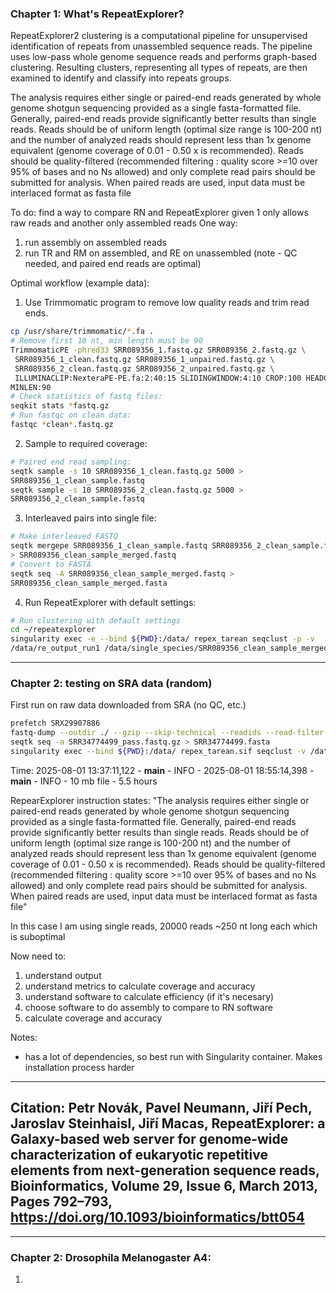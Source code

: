 ### Chapter 1: What's RepeatExplorer?
RepeatExplorer2 clustering is a computational pipeline for unsupervised identification of repeats from unassembled sequence reads. 
The pipeline uses low-pass whole genome sequence reads and performs graph-based clustering. 
Resulting clusters, representing all types of repeats, are then examined to identify and classify into repeats groups.

The analysis requires either single or paired-end reads generated by whole genome shotgun sequencing provided as a single fasta-formatted file.
Generally, paired-end reads provide significantly better results than single reads. 
Reads should be of uniform length (optimal size range is 100-200 nt) 
and the number of analyzed reads should represent less than 1x genome equivalent (genome coverage of 0.01 - 0.50 x is recommended). 
Reads should be quality-filtered (recommended filtering : quality score >=10 over 95% of bases and no Ns allowed)
and only complete read pairs should be submitted for analysis. 
When paired reads are used, input data must be interlaced format as fasta file

To do:
find a way to compare RN and RepeatExplorer given 1 only allows raw reads and another only assembled reads
One way: 
1) run assembly on assembled reads
2) run TR and RM on assembled, and RE on unassembled (note - QC needed, and paired end reads are optimal)


Optimal workflow (example data):
1) Use Trimmomatic program to remove low quality reads and trim read ends. 
```bash
cp /usr/share/trimmomatic/*.fa .
# Remove first 10 nt, min length must be 90
TrimmomaticPE -phred33 SRR089356_1.fastq.gz SRR089356_2.fastq.gz \
 SRR089356_1_clean.fastq.gz SRR089356_1_unpaired.fastq.gz \
 SRR089356_2_clean.fastq.gz SRR089356_2_unpaired.fastq.gz \
 ILLUMINACLIP:NexteraPE-PE.fa:2:40:15 SLIDINGWINDOW:4:10 CROP:100 HEADCROP:10
MINLEN:90
# Check statistics of fastq files:
seqkit stats *fastq.gz
# Run fastqc on clean data:
fastqc *clean*.fastq.gz
```

2) Sample to required coverage:
```bash
# Paired end read sampling:
seqtk sample -s 10 SRR089356_1_clean.fastq.gz 5000 >
SRR089356_1_clean_sample.fastq
seqtk sample -s 10 SRR089356_2_clean.fastq.gz 5000 >
SRR089356_2_clean_sample.fastq
```

3) Interleaved pairs into single file:
```bash
# Make interleaved FASTQ
seqtk mergepe SRR089356_1_clean_sample.fastq SRR089356_2_clean_sample.fastq
> SRR089356_clean_sample_merged.fastq
# Convert to FASTA
seqtk seq -A SRR089356_clean_sample_merged.fastq >
SRR089356_clean_sample_merged.fasta
```

4) Run RepeatExplorer with default settings:
```bash
# Run clustering with default settings
cd ~/repeatexplorer
singularity exec -e --bind ${PWD}:/data/ repex_tarean seqclust -p -v
/data/re_output_run1 /data/single_species/SRR089356_clean_sample_merged.fasta
```

---
### Chapter 2: testing on SRA data (random)
First run on raw data downloaded from SRA (no QC, etc.)
```bash
prefetch SRX29907886
fastq-dump --outdir ./ --gzip --skip-technical --readids --read-filter pass --dumpbase --split-3 SRR34774499.sra
seqtk seq -a SRR34774499_pass.fastq.gz > SRR34774499.fasta
singularity exec --bind ${PWD}:/data/ repex_tarean.sif seqclust -v /data/re_output /data/SRR34774499.fasta
```

Time:
2025-08-01 13:37:11,122 - __main__ - INFO -
2025-08-01 18:55:14,398 - __main__ - INFO -
10 mb file - 5.5 hours

RepearExplorer instruction states:
"The analysis requires either single or paired-end reads generated by whole genome shotgun sequencing provided as a single fasta-formatted file. Generally, paired-end reads provide significantly better results than single reads. Reads should be of uniform length (optimal size range is 100-200 nt) and the number of analyzed reads should represent less than 1x genome equivalent (genome coverage of 0.01 - 0.50 x is recommended). Reads should be quality-filtered (recommended filtering : quality score >=10 over 95% of bases and no Ns allowed) and only complete read pairs should be submitted for analysis. When paired reads are used, input data must be interlaced format as fasta file"

In this case I am using single reads, 20000 reads ~250 nt long each which is suboptimal

Now need to:
1) understand output
2) understand metrics to calculate coverage and accuracy
3) understand software to calculate efficiency (if it's necesary)
4) choose software to do assembly to compare to RN software
5) calculate coverage and accuracy

Notes:
- has a lot of dependencies, so best run with Singularity container. Makes installation process harder

-----
Citation:
Petr Novák, Pavel Neumann, Jiří Pech, Jaroslav Steinhaisl, Jiří Macas, RepeatExplorer: a Galaxy-based web server for genome-wide characterization of eukaryotic repetitive elements from next-generation sequence reads, Bioinformatics, Volume 29, Issue 6, March 2013, Pages 792–793, https://doi.org/10.1093/bioinformatics/btt054
-----

---
### Chapter 2: Drosophila Melanogaster A4:
1) 
